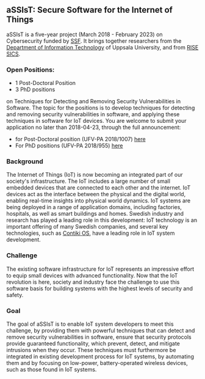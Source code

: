 ## aSSIsT: Secure Software for the Internet of Things

aSSIsT is a five-year project (March 2018 - February 2023) on Cybersecurity
funded by [SSF](https://strategiska.se/).
It brings together researchers from the
[Department of Information Technology](http://www.it.uu.se/)
of Uppsala University, and from [RISE SICS](https://www.sics.se/).

### Open Positions:

- 1 Post-Doctoral Position
- 3 PhD positions

on Techniques for Detecting and Removing Security Vulnerabilities in Software.
The topic for the positions is to develop techniques for detecting and removing security vulnerabilities in software, and applying these techniques in software for IoT devices.
You are welcome to submit your application no later than 2018-04-23, through the full announcement:
- for Post-Doctoral position (UFV-PA 2018/1007) [here](http://uu.se/en/about-uu/join-us/details/?positionId=200110)
- For PhD positions (UFV-PA 2018/955) [here](http://uu.se/en/about-uu/join-us/details/?positionId=198569)


### Background

The Internet of Things (IoT) is now becoming an integrated part of our
society's infrastructure. The IoT includes a large number of small
embedded devices that are connected to each other and the internet.
IoT devices act as the interface between the physical and the digital
world, enabling real-time insights into physical world dynamics. IoT
systems are being deployed in a range of application domains, including
factories, hospitals, as well as smart buildings and homes. Swedish industry
and research has played a leading role in this development: IoT technology
is an important offering of many Swedish companies, and several key
technologies, such as [Contiki OS](http://www.contiki-os.org/),
have a leading role in IoT system development.

### Challenge

The existing software infrastructure for IoT represents an impressive
effort to equip small devices with advanced functionality. Now that the
IoT revolution is here, society and industry face the challenge to use
this software basis for building systems with the highest levels of
security and safety.

### Goal

The goal of aSSIsT is to enable IoT system developers to meet this challenge,
by providing them with powerful techniques that can detect and remove security
vulnerabilities in software, ensure that security protocols provide guaranteed
functionality, which prevent, detect, and mitigate intrusions when they occur.
These techniques must furthermore be integrated in existing development process
for IoT systems, by automating them and by focusing on low-power, battery-operated
wireless devices, such as those found in IoT systems.
